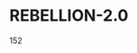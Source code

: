 # REBELLION-2.0                                                                                                          

152
